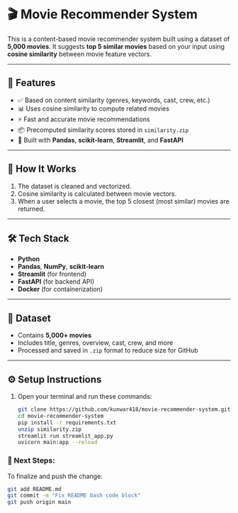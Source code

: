 # 🎬 Movie Recommender System

This is a content-based movie recommender system built using a dataset of **5,000 movies**. It suggests **top 5 similar movies** based on your input using **cosine similarity** between movie feature vectors.

---

## 🚀 Features

- ✅ Based on content similarity (genres, keywords, cast, crew, etc.)
- 📊 Uses cosine similarity to compute related movies
- ⚡ Fast and accurate movie recommendations
- 📦 Precomputed similarity scores stored in `similarity.zip`
- 🧠 Built with **Pandas**, **scikit-learn**, **Streamlit**, and **FastAPI**

---

## 🧪 How It Works

1. The dataset is cleaned and vectorized.
2. Cosine similarity is calculated between movie vectors.
3. When a user selects a movie, the top 5 closest (most similar) movies are returned.

---

## 🛠 Tech Stack

- **Python**
- **Pandas**, **NumPy**, **scikit-learn**
- **Streamlit** (for frontend)
- **FastAPI** (for backend API)
- **Docker** (for containerization)

---

## 📁 Dataset

- Contains **5,000+ movies**
- Includes title, genres, overview, cast, crew, and more
- Processed and saved in `.zip` format to reduce size for GitHub

---
## ⚙️ Setup Instructions

1. Open your terminal and run these commands:

   ```bash
   git clone https://github.com/kunwar418/movie-recommender-system.git
   cd movie-recommender-system
   pip install -r requirements.txt
   unzip similarity.zip
   streamlit run streamlit_app.py
   uvicorn main:app --reload
   ```

### 🚀 Next Steps:
To finalize and push the change:

```bash
git add README.md
git commit -m "Fix README bash code block"
git push origin main
```